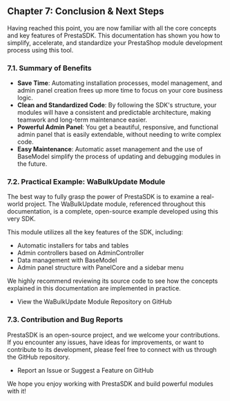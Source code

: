 ## Chapter 7: Conclusion & Next Steps
Having reached this point, you are now familiar with all the core concepts and key features of PrestaSDK. This documentation has shown you how to simplify, accelerate, and standardize your PrestaShop module development process using this tool.
### 7.1. Summary of Benefits

- **Save Time**: Automating installation processes, model management, and admin panel creation frees up more time to focus on your core business logic.
- **Clean and Standardized Code**: By following the SDK's structure, your modules will have a consistent and predictable architecture, making teamwork and long-term maintenance easier.
- **Powerful Admin Panel**: You get a beautiful, responsive, and functional admin panel that is easily extendable, without needing to write complex code.
- **Easy Maintenance**: Automatic asset management and the use of BaseModel simplify the process of updating and debugging modules in the future.

### 7.2. Practical Example: WaBulkUpdate Module

The best way to fully grasp the power of PrestaSDK is to examine a real-world project. The WaBulkUpdate module, referenced throughout this documentation, is a complete, open-source example developed using this very SDK.

This module utilizes all the key features of the SDK, including:

- Automatic installers for tabs and tables
- Admin controllers based on AdminController
- Data management with BaseModel
- Admin panel structure with PanelCore and a sidebar menu

We highly recommend reviewing its source code to see how the concepts explained in this documentation are implemented in practice.

- View the WaBulkUpdate Module Repository on GitHub

### 7.3. Contribution and Bug Reports

PrestaSDK is an open-source project, and we welcome your contributions. If you encounter any issues, have ideas for improvements, or want to contribute to its development, please feel free to connect with us through the GitHub repository.

- Report an Issue or Suggest a Feature on GitHub

We hope you enjoy working with PrestaSDK and build powerful modules with it!